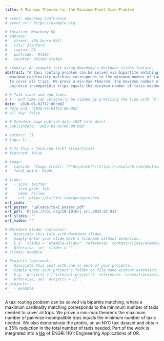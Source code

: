 ```yaml
---
title: A Min-max Theorem for the Minimum Fleet Size Problem

# event: Wowchemy Conference
# event_url: https://example.org

# location: Wowchemy HQ
# address:
#   street: 450 Serra Mall
#   city: Stanford
#   region: CA
#   postcode: '94305'
#   country: United States

# summary: An example talk using Wowchemy's Markdown slides feature.
abstract: "A taxi routing problem can be solved via bipartite matching, where a
  maximum cardinality matching corresponds to the minimum number of taxis needed
  to cover all trips. We prove a min-max theorem: the maximum number of
  pairwise incompatible trips equals the minimum number of taxis needed."

# # Talk start and end times.
# #   End time can optionally be hidden by prefixing the line with `#`.
date: '2020-06-02T17:00:00Z'
# date_end: '2030-06-01T15:00:00Z'
# all_day: false

# # Schedule page publish date (NOT talk date).
# publishDate: '2017-01-01T00:00:00Z'

# authors: []
# tags: []

# # Is this a featured talk? (true/false)
# featured: false

# image:
#   caption: 'Image credit: [**Unsplash**](https://unsplash.com/photos/bzdhc5b3Bxs)'
#   focal_point: Right

# links:
#   - icon: twitter
#     icon_pack: fab
#     name: Follow
#     url: https://twitter.com/georgecushen
url_code: ''
url_poster: 'uploads/taxi_poster.pdf'
url_pdf: 'https://doi.org/10.1016/j.orl.2023.03.013'
url_slides: ''
url_video: ''

# Markdown Slides (optional).
#   Associate this talk with Markdown slides.
#   Simply enter your slide deck's filename without extension.
#   E.g. `slides = "example-slides"` references `content/slides/example-slides.md`.
#   Otherwise, set `slides = ""`.
# slides: example

# Projects (optional).
#   Associate this post with one or more of your projects.
#   Simply enter your project's folder or file name without extension.
#   E.g. `projects = ["internal-project"]` references `content/project/deep-learning/index.md`.
#   Otherwise, set `projects = []`.
# projects:
#   - example
---
```

A taxi routing problem can be solved via bipartite matching, where a
maximum cardinality matching corresponds to the minimum number of taxis needed
to cover all trips. We prove a min-max theorem: the maximum number of
pairwise incompatible trips equals the minimum number of taxis needed. We also demonstrate the proble, on an NYC taxi dataset and obtain a 35% reduction in the total number of taxis needed.
Part of the work is integrated into a [lab](https://github.com/engri-1101/textbook/tree/master/labs/bipartite_matching) of ENGRI 1101: Engineering Applications of OR.